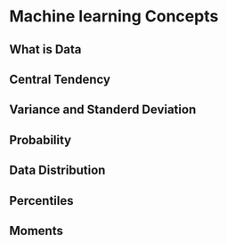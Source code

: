 # Machine learning Concepts

## What is Data
## Central Tendency
## Variance and Standerd Deviation
## Probability
## Data Distribution
## Percentiles
## Moments




